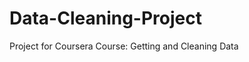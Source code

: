 Data-Cleaning-Project
=====================

Project for Coursera Course: Getting and Cleaning Data

